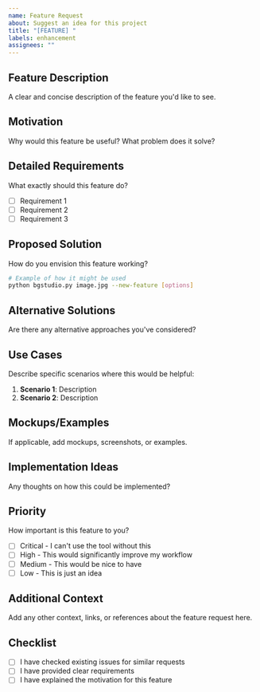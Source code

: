```yaml
---
name: Feature Request
about: Suggest an idea for this project
title: "[FEATURE] "
labels: enhancement
assignees: ""
---
```


## Feature Description

A clear and concise description of the feature you'd like to see.

## Motivation

Why would this feature be useful? What problem does it solve?

## Detailed Requirements

What exactly should this feature do?

- [ ] Requirement 1
- [ ] Requirement 2
- [ ] Requirement 3

## Proposed Solution

How do you envision this feature working?

```bash
# Example of how it might be used
python bgstudio.py image.jpg --new-feature [options]
```

## Alternative Solutions

Are there any alternative approaches you've considered?

## Use Cases

Describe specific scenarios where this would be helpful:

1. **Scenario 1**: Description
2. **Scenario 2**: Description

## Mockups/Examples

If applicable, add mockups, screenshots, or examples.

## Implementation Ideas

Any thoughts on how this could be implemented?

## Priority

How important is this feature to you?

- [ ] Critical - I can't use the tool without this
- [ ] High - This would significantly improve my workflow
- [ ] Medium - This would be nice to have
- [ ] Low - This is just an idea

## Additional Context

Add any other context, links, or references about the feature request here.

## Checklist

- [ ] I have checked existing issues for similar requests
- [ ] I have provided clear requirements
- [ ] I have explained the motivation for this feature
